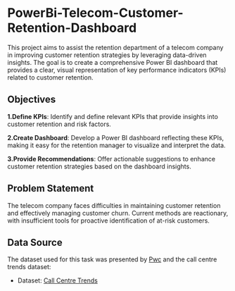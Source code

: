 # PowerBi-Telecom-Customer-Retention-Dashboard
This project aims to assist the retention department of a telecom company in improving customer retention strategies by leveraging data-driven insights. The goal is to create a comprehensive Power BI dashboard that provides a clear, visual representation of key performance indicators (KPIs) related to customer retention.

## Objectives
**1.Define KPIs**: Identify and define relevant KPIs that provide insights into customer retention and risk factors.

**2.Create Dashboard**: Develop a Power BI dashboard reflecting these KPIs, making it easy for the retention manager to visualize and interpret the data.

**3.Provide Recommendations**: Offer actionable suggestions to enhance customer retention strategies based on the dashboard insights.

## Problem Statement
The telecom company faces difficulties in maintaining customer retention and effectively managing customer churn. Current methods are reactionary, with insufficient tools for proactive identification of at-risk customers.

## Data Source
The dataset used for this task was presented by [Pwc](https://www.pwc.in/) and the call centre trends dataset:
- Dataset: [Call Centre Trends](calldata.xlsx)
